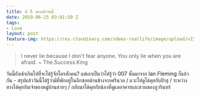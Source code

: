 ```yaml
---
title: ตี 5 ของเช้าวันนี้
date: 2019-06-25 03:01:59 Z
tags:
- Love
layout: post
feature-img: https://res.cloudinary.com/sdees-reallife/image/upload/v1555658919/sample_feature_img.png
---
```


> I never lie because I don't fear anyone. You only lie when you are afraid. ~ The.Success.King

<i class="fa fa-child" style="color:plum"></i>

วันนี้ยังเช้าเกินไปที่จะได้รู้จักใครสักคน? แต่เอาเป็นว่าได้รู้ว่า 007 นั้นมาจาก Ian Fleming ก็แล้วกัน - สรุปแล้ววันนี้ได้รู้ว่ามีที่พักอยู่ในอีกซอยด้านข้างจากศรีนวล / แวะไปดูได้คุยกับป้าสุ / ระหว่างทางได้คุยกับเจ้าของหมู่บ้านสวยๆ / กลับมาได้คุยกับน้องที่ดูแลอาคารและสวนของภูวรินทร์
